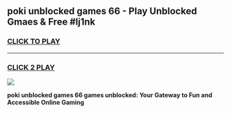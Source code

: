
## poki unblocked games 66 - Play Unblocked Gmaes & Free #lj1nk
<h3>
<a href="https://premium.freeplayer.one?title=poki_unblocked_games_66&ref=03M">CLICK TO PLAY</a></h3>
<hr>

<h3>
<a href="https://premium.freeplayer.one?title=poki_unblocked_games_66&ref=03M">CLICK 2 PLAY</a>
  
</h3>

<a href="https://premium.freeplayer.one?title=poki_unblocked_games_66&ref=03M"><img src="https://clearcache.store/games.png"></a>


**poki unblocked games 66 games unblocked: Your Gateway to Fun and Accessible Online Gaming**
